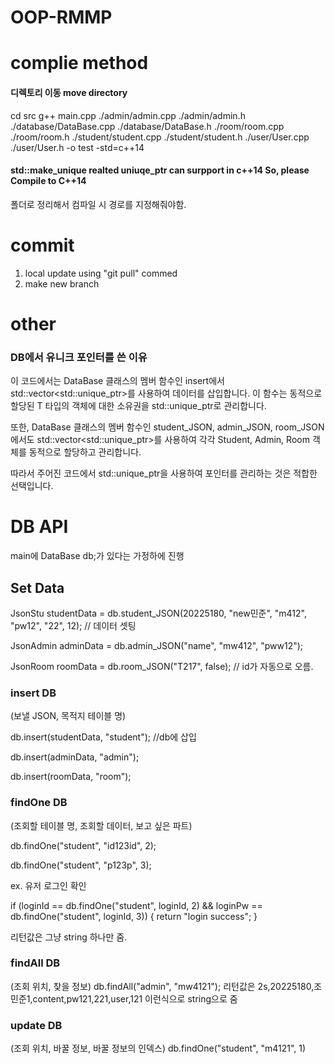 # OOP-RMMP

# complie method
#### 디렉토리 이동 move directory
 cd src
 g++ main.cpp ./admin/admin.cpp ./admin/admin.h ./database/DataBase.cpp ./database/DataBase.h ./room/room.cpp ./room/room.h ./student/student.cpp ./student/student.h ./user/User.cpp ./user/User.h -o test -std=c++14
#### std::make_unique realted uniuqe_ptr can surpport in c++14 So, please Compile to C++14

  폴더로 정리해서 컴파일 시 경로를 지정해줘야함.

# commit
 1. local update using "git pull" commed
 2. make new branch <operaotr : report>

 
 # other
 
 ### DB에서 유니크 포인터를 쓴 이유
이 코드에서는 DataBase 클래스의 멤버 함수인 insert에서 std::vector<std::unique_ptr<T>>를 사용하여 데이터를 삽입합니다. 이 함수는 동적으로 할당된 T 타입의 객체에 대한 소유권을 std::unique_ptr로 관리합니다.

또한, DataBase 클래스의 멤버 함수인 student_JSON, admin_JSON, room_JSON에서도 std::vector<std::unique_ptr<T>>를 사용하여 각각 Student, Admin, Room 객체를 동적으로 할당하고 관리합니다.

따라서 주어진 코드에서 std::unique_ptr을 사용하여 포인터를 관리하는 것은 적합한 선택입니다.

# DB API

main에 DataBase db;가 있다는 가정하에 진행
## Set Data

  JsonStu studentData = db.student_JSON(20225180, "new민준", "m412", "pw12", "22", 12); // 데이터 셋팅

  JsonAdmin adminData = db.admin_JSON("name", "mw412", "pww12");

  JsonRoom roomData = db.room_JSON("T217", false); // id가 자동으로 오름.

### insert DB
  (보낼 JSON, 목적지 테이블 명)

  db.insert(studentData, "student"); //db에 삽입

  db.insert(adminData, "admin");

  db.insert(roomData, "room");

### findOne DB
  (조회할 테이블 명, 조회할 데이터, 보고 싶은 파트)

  db.findOne("student", "id123id", 2);

  db.findOne("student", "p123p", 3);


  ex. 유저 로그인 확인

  if (loginId == db.findOne("student", loginId, 2) &&  loginPw == db.findOne("student", loginId, 3))
  {
    return "login success";
  }

 리턴값은 그냥 string 하나만 줌.
### findAll DB
  (조회 위치, 찾을 정보)
  db.findAll("admin", "mw4121");
 리턴값은 2s,20225180,조민준1,content,pw121,221,user,121 이런식으로 string으로 줌
### update DB
 (조회 위치, 바꿀 정보, 바꿀 정보의 인덱스)
  db.findOne("student", "m4121", 1)
